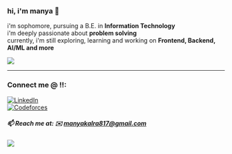 
### hi, i'm manya 🌱 
i'm sophomore, pursuing a B.E. in **Information Technology**  
i'm deeply passionate about **problem solving**  
currently, i'm still exploring, learning and working on
**Frontend, Backend, AI/ML and more**

![](https://github-readme-stats.vercel.app/api/top-langs/?username=ziennaa&theme=dark&hide_border=true&layout=compact&cache_seconds=3600)

---

### Connect me @ !!:  
[![LinkedIn](https://img.shields.io/badge/LinkedIn-%230077B5.svg?logo=linkedin&logoColor=white)](https://www.linkedin.com/in/manya-kalra-1b3159317/)  
[![Codeforces](https://img.shields.io/badge/Codeforces-%23000000.svg?logo=codeforces&logoColor=white)](https://codeforces.com/profile/zienna)

##### 📫 Reach me at: ✉️ manyakalra817@gmail.com

[![](https://visitcount.itsvg.in/api?id=ziennaa&icon=0&color=0)](https://visitcount.itsvg.in)
